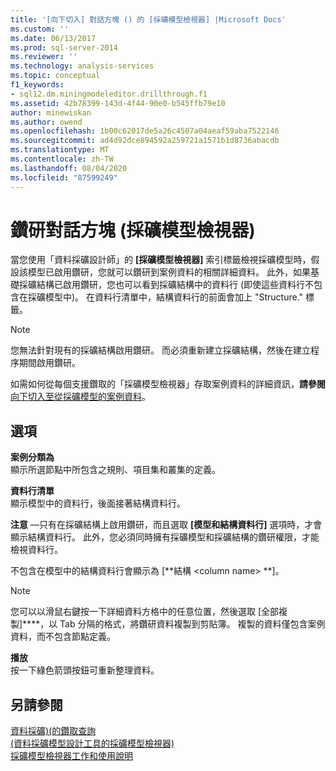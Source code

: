 ```yaml
---
title: '[向下切入] 對話方塊 () 的 [採礦模型檢視器] |Microsoft Docs'
ms.custom: ''
ms.date: 06/13/2017
ms.prod: sql-server-2014
ms.reviewer: ''
ms.technology: analysis-services
ms.topic: conceptual
f1_keywords:
- sql12.dm.miningmodeleditor.drillthrough.f1
ms.assetid: 42b78399-143d-4f44-90e0-b545ffb79e10
author: minewiskan
ms.author: owend
ms.openlocfilehash: 1b00c62017de5a26c4507a04aeaf59aba7522146
ms.sourcegitcommit: ad4d92dce894592a259721a1571b1d8736abacdb
ms.translationtype: MT
ms.contentlocale: zh-TW
ms.lasthandoff: 08/04/2020
ms.locfileid: "87599249"
---
```

# <a name="drill-through-dialog-box-mining-model-viewer"></a>鑽研對話方塊 (採礦模型檢視器)
  當您使用「資料採礦設計師」的 **[採礦模型檢視器]** 索引標籤檢視採礦模型時，假設該模型已啟用鑽研，您就可以鑽研到案例資料的相關詳細資料。 此外，如果基礎採礦結構已啟用鑽研，您也可以看到採礦結構中的資料行 (即使這些資料行不包含在採礦模型中)。 在資料行清單中，結構資料行的前面會加上 "Structure." 標籤。  
  
> [!NOTE]  
>  您無法針對現有的採礦結構啟用鑽研。 而必須重新建立採礦結構，然後在建立程序期間啟用鑽研。  
  
 如需如何從每個支援鑽取的「採礦模型檢視器」存取案例資料的詳細資訊，**請參閱**[向下切入至從採礦模型的案例資料](data-mining/drill-through-to-case-data-from-a-mining-model.md)。  
  
## <a name="options"></a>選項  
 **案例分類為**  
 顯示所選節點中所包含之規則、項目集和叢集的定義。  
  
 **資料行清單**  
 顯示模型中的資料行，後面接著結構資料行。  
  
 **注意** —只有在採礦結構上啟用鑽研，而且選取 **[模型和結構資料行]** 選項時，才會顯示結構資料行。 此外，您必須同時擁有採礦模型和採礦結構的鑽研權限，才能檢視資料行。  
  
 不包含在模型中的結構資料行會顯示為 [**結構 \<column name> **]。  
  
> [!NOTE]  
>  您可以以滑鼠右鍵按一下詳細資料方格中的任意位置，然後選取 [全部複製]****，以 Tab 分隔的格式，將鑽研資料複製到剪貼簿。 複製的資料僅包含案例資料，而不包含節點定義。  
  
 **播放**  
 按一下綠色箭頭按鈕可重新整理資料。  
  
## <a name="see-also"></a>另請參閱  
 [資料採礦&#41;&#40;的鑽取查詢](data-mining/drillthrough-queries-data-mining.md)   
 [&#40;資料採礦模型設計工具的採礦模型檢視器&#41;](mining-model-viewers-data-mining-model-designer.md)   
 [採礦模型檢視器工作和使用說明](data-mining/mining-model-viewer-tasks-and-how-tos.md)  
  
  
